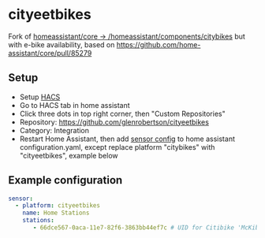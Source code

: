 # cityeetbikes
Fork of [homeassistant/core -> /homeassistant/components/citybikes](https://github.com/home-assistant/core/tree/dev/homeassistant/components/citybikes) but with e-bike availability, based on https://github.com/home-assistant/core/pull/85279

## Setup

* Setup [HACS](https://hacs.xyz/)
* Go to HACS tab in home assistant
* Click three dots in top right corner, then "Custom Repositories"
* Repository: https://github.com/glenrobertson/cityeetbikes 
* Category: Integration
* Restart Home Assistant, then add [sensor config](https://www.home-assistant.io/integrations/citybikes/) to home assistant configuration.yaml, except replace platform "citybikes" with "cityeetbikes", example below

## Example configuration

```yaml
sensor:
  - platform: cityeetbikes
    name: Home Stations
    stations:
       - 66dce567-0aca-11e7-82f6-3863bb44ef7c # UID for Citibike 'McKibbin St & Manhattan Ave' station
```
